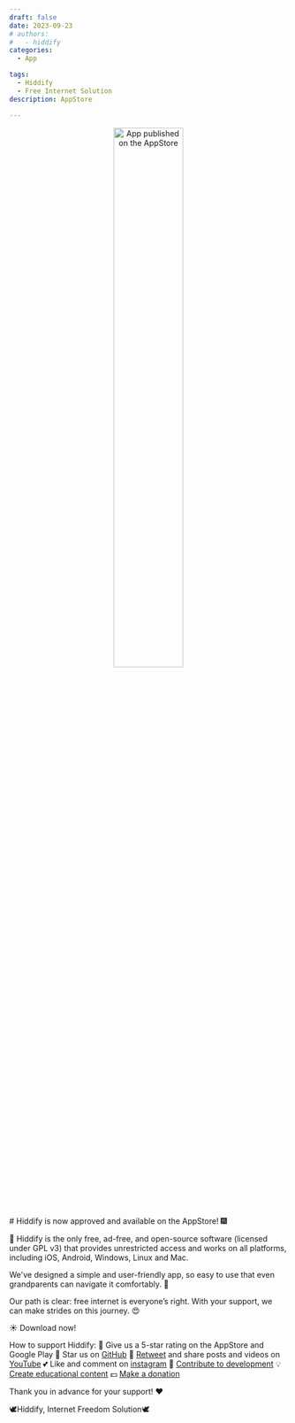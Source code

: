 ```yaml
---
draft: false
date: 2023-09-23 
# authors:
#   - hiddify
categories:
  - App

tags:
  - Hiddify
  - Free Internet Solution
description: AppStore

---
```


<div align=center>
  
<img src="https://github.com/user-attachments/assets/47ccccf3-77d3-43e4-b95e-a29ca862ce51" alt="App published on the AppStore" width="50%" />
</div>
<br>
# Hiddify is now approved and available on the AppStore! 🎆

🔐 Hiddify is the only free, ad-free, and open-source software (licensed under GPL v3) that provides unrestricted access and works on all platforms, including  iOS, Android, Windows, Linux and Mac.

We've designed a simple and user-friendly app, so easy to use that even grandparents can navigate it comfortably. 💪

Our path is clear: free internet is everyone’s right. With your support, we can make strides on this journey. 😍



☀️ Download now!



How to support Hiddify:
🌟 Give us a 5-star rating on the AppStore and Google Play
🌟 Star us on [GitHub](https://github.com/hiddify/hiddify-app)
💬 [Retweet](https://x.com/hiddify_com) and share posts and videos on [YouTube](https://youtube.com/@hiddify)
💕 Like and comment on [instagram](https://www.instagram.com/hiddify_com)
💢 [Contribute to development](https://t.me/hiddifybot?start=contribute_Y2lkPS0xMDAyMTYyMTUzNzMxJm1pZD01NDQmbGFuZz1lbg)
💡 [Create educational content](https://t.me/hiddifybot?start=contribute_Y2lkPS0xMDAyMTYyMTUzNzMxJm1pZD01NDUmbGFuZz1lbg)
💵 [Make a donation](https://hiddify.com/donation-and-support/)

Thank you in advance for your support! ❤️

🕊️Hiddify, Internet Freedom Solution🕊️
